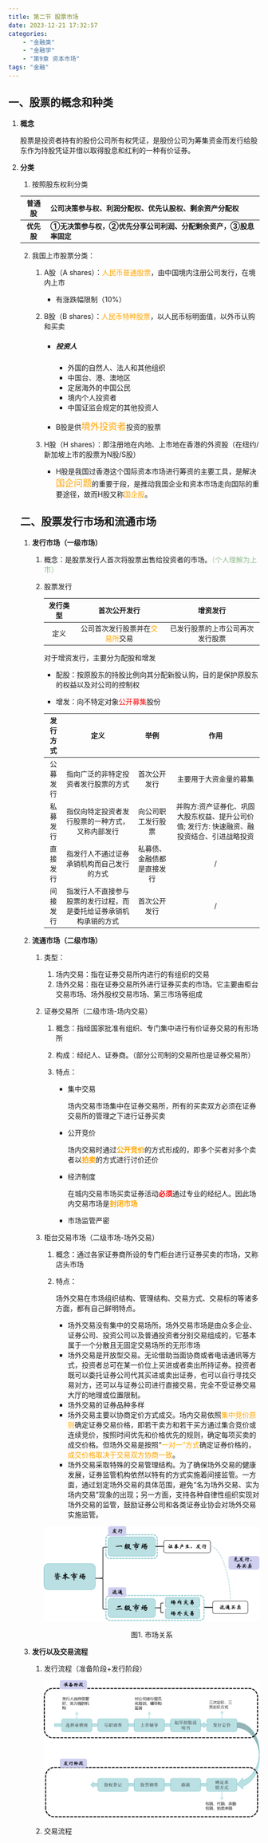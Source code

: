 ```yaml
---
title: 第二节 股票市场
date: 2023-12-21 17:32:57
categories: 
	- "金融类"
	- "金融学"
	- "第9章 资本市场"
tags: "金融"
---
```

## 一、股票的概念和种类

1. **概念**

   ​        股票是投资者持有的股份公司所有权凭证，是股份公司为筹集资金而发行给股东作为持股凭证并借以取得股息和红利的一种有价证券。

2. **分类**

   1. 按照股东权利分类

   
   
   
   
   
   |   普通股   | 公司决策参与权、利润分配权、优先认股权、剩余资产分配权       |
   | :--------: | ------------------------------------------------------------ |
   | **优先股** | **①无决策参与权，②优先分享公司利润、分配剩余资产，③股息率固定** |
   
    2. 我国上市股票分类：
   
       1. A股（A shares）：<font color='orange'>人民币普通股票</font>，由中国境内注册公司发行，在境内上市
   
          -  有涨跌幅限制（10%）
   
       2. B股（B shares）：<font color='orange'>人民币特种股票</font>，以人民币标明面值，以外币认购和买卖
   
          - ##### 投资人
   
            - 外国的自然人、法人和其他组织
            - 中国台、港、澳地区
            - 定居海外的中国公民
            - 境内个人投资者
            - 中国证监会规定的其他投资人
   
          - B股是供<font color='orange' size='4'>境外投资者</font>投资的股票
   
       3. H股（H shares）：即注册地在内地、上市地在香港的外资股（在纽约/新加坡上市的股票为N股/S股）
   
          - H股是我国过香港这个国际资本市场进行筹资的主要工具，是解决<font color='orange' size="4">国企问题</font>的重要于段，是推动我国企业和资本市场走向国际的重要途径，故而H股又称<font color='orange'>国企股</font>。
   
   ## 二、股票发行市场和流通市场
   
   1. **发行市场（一级市场）**
   
      1. 概念：是股票发行人首次将股票出售给投资者的市场。<font color='DarkSeaGreen'>（个人理解为上市）</font>
   
      2. 股票发行
   
         
   
         
         
         | 发行类型 |                        首次公开发行                        |             增资发行             |
         | :------: | :--------------------------------------------------------: | :------------------------------: |
         |   定义   | 公司首次发行股票并在<font color='orange'>交易所</font>交易 | 已发行股票的上市公司再次发行股票 |
   
         对于增资发行，主要分为配股和增发
   
         - 配股：按原股东的持股比例向其分配新股认购，目的是保护原股东的权益以及对公司的控制权
   
         - 增发：向不特定对象<font color='red'>公开募集</font>股份
   
         
         
         
         
         
         | 发行方式 |                             定义                             |            举例            |                             作用                             |
         | :------: | :----------------------------------------------------------: | :------------------------: | :----------------------------------------------------------: |
         | 公募发行 |             指向广泛的非特定投资者发行股票的方式             |        首次公开发行        |                    主要用于大资金量的募集                    |
         | 私募发行 |       指仅向特定投资者发行股票的一种方式，又称内部发行       |     向公司职工发行股票     | 并购方:资产证券化、巩固大股东权益、提升公司价值; 发行方: 快速融资、融投资结合、引进战略投资 |
         | 直接发行 |          指发行人不通过证券承销机构而自己发行的方式          | 私募债、金融债都是直接发行 |                              /                               |
         | 间接发行 | 指发行人不直接参与股票的发行过程，而是委托给证券承销机构承销的方式 |        首次公开发行        |                              /                               |
   
   2. **流通市场（二级市场）**
   
      1. 类型：
         1. 场内交易：指在证券交易所内进行的有组织的交易
         2. 场外交易：指在证券交易所外进行证券买卖的市场。它主要由柜台交易市场、场外股权交易市场、第三市场等组成
      
      2. 证券交易所（二级市场-场内交易）
      
         1. 概念：指经国家批准有组织、专门集中进行有价证券交易的有形场所
      
         2. 构成：经纪人、证券商。（部分公司制的交易所也是证券交易所）
      
         3. 特点：
      
            - 集中交易
      
              场内交易市场集中在证券交易所，所有的买卖双方必须在证券交易所的管理之下进行证券买卖
      
            - 公开竞价
      
              场内交易时通过<font color='orange'>**公开竞价**</font>的方式形成的，即多个买者对多个卖者以<font color='orange'>**拍卖**</font>的方式进行讨价还价
      
            - 经济制度
      
              在城内交易市场买卖证券活动<font color='red'>**必须**</font>通过专业的经纪人。因此场内交易市场是<font color='orange'>**封闭市场**</font>
      
            - 市场监管严密
      
      3. 柜台交易市场（二级市场-场外交易）
      
         1. 概念：通过各家证券商所设的专门柜台进行证券买卖的市场，又称店头市场
      
         2. 特点：
      
            场外交易在市场组织结构、管理结构、交易方式、交易标的等诸多方面，都有自己鲜明特点。
      
            - 场外交易没有集中的交易场所。场外交易市场是由众多企业、证券公司、投资公司以及普通投资者分别交易组成的，它基本属于一个分散且无固定交易场所的无形市场
            - 场外交易是开放型交易。无论借助当面协商或者电话通讯等方式，投资者总可在某一价位上买进或者卖出所持证券。投资者既可以委托证券公司代其买进或卖出证券，也可以自行寻找交易对方，还可以与证券公司进行直接交易，完全不受证券交易大厅的地理或位置限制。
            - 场外交易的证券品种多样
            - 场外交易主要以协商定价方式成交。场内交易依照<font color='orange'>集中竞价原则</font>确定证券交易价格，即若干卖方和若干买方通过集合竞价或连续竞价，按照时间优先和价格优先的规则，确定每项买卖的成交价格。但场外交易是按照“<font color='orange'>一对一”方式</font>确定证券价格的，<font color='orange'>成交价格取决于交易双方协商一致</font>。
            - 场外交易采取特殊的交易管理结构。为了确保场外交易的健康发展，证券监管机构依然以特有的方式实施着间接监管。一方面，通过划定场外交易的具体范围，避免“名为场外交易、实为场内交易”现象的出现；另一方面，支持各种自律性组织实现对场外交易的监管，鼓励证券公司和各类证券业协会对场外交易实施监管。
      
         ![image-20231225132922959](./第二节-股票市场/image-20231225132922959.png)
      
         <center>图1. 市场关系</center>
   
   3. **发行以及交易流程**
   
      1. 发行流程（准备阶段+发行阶段）
   
         ![image-20231225173946523](./第二节-股票市场/image-20231225173946523.png)
   
         
   
      2. 交易流程
   
         

​				
